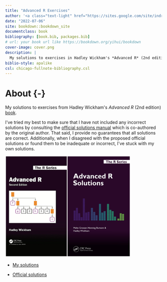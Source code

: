 ```yaml
--- 
title: "Advanced R Exercises"
author: '<a class="text-light" href="https://sites.google.com/site/indrajeetspatilmorality/">Indrajeet Patil</a>'
date: "2022-07-06"
site: bookdown::bookdown_site
documentclass: book
bibliography: [book.bib, packages.bib]
# url: your book url like https://bookdown.org/yihui/bookdown
cover-image: cover.png
description: |
  My solutions to exercises in Hadley Wickham's *Advanced R* (2nd edition) book.
biblio-style: apalike
csl: chicago-fullnote-bibliography.csl
---
```


# About {-}

My solutions to exercises from Hadley Wickham's _Advanced R_ (2nd edition) [book](https://adv-r.hadley.nz/).

I've tried my best to make sure that I have not included any incorrect solutions by consulting the [official solutions manual](https://advanced-r-solutions.rbind.io/index.html) which is co-authored by the original author. That said, I provide no guarantees that all solutions are correct. Additionally, when I disagreed with the proposed official solutions or found them to be inadequate or incorrect, I've stuck with my own solutions.

<img src="assets/combined.jpg" width="80%" />

- [My solutions](https://github.com/IndrajeetPatil/Advanced-R-exercises)

- [Official solutions](https://advanced-r-solutions.rbind.io/index.html)
